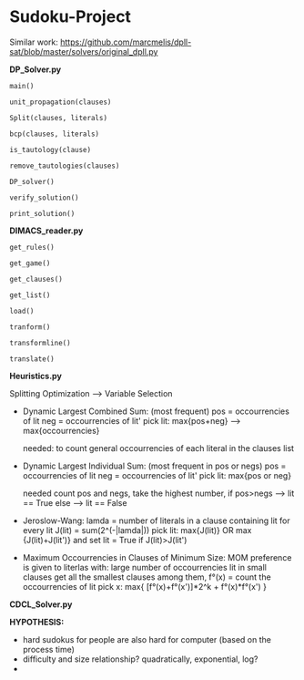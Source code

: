 # Sudoku-Project

Similar work: https://github.com/marcmelis/dpll-sat/blob/master/solvers/original_dpll.py

**DP_Solver.py**

    main()
    
    unit_propagation(clauses)
        
    Split(clauses, literals)
    
    bcp(clauses, literals)
    
    is_tautology(clause)
    
    remove_tautologies(clauses)
    
    DP_solver()
    
    verify_solution()
    
    print_solution()
    
**DIMACS_reader.py**
    
    get_rules()
    
    get_game()
    
    get_clauses()
    
    get_list()
    
    load()
    
    tranform()
    
    transformline()
    
    translate()

**Heuristics.py**

Splitting Optimization --> Variable Selection
- Dynamic Largest Combined Sum: (most frequent)
    pos = occourrencies of lit
    neg = occourrencies of lit'
    pick lit: max{pos+neg} --> max{occourrencies}
    
    needed: to count general occourrencies of each literal in the clauses list
    
- Dynamic Largest Individual Sum: (most frequent in pos or negs)
    pos = occourrencies of lit
    neg = occourrencies of lit'
    pick lit: max{pos or neg}
    
    needed count pos and negs, take the highest number, 
        if pos>negs --> lit == True 
        else --> lit == False
        
- Jeroslow-Wang:
    lamda = number of literals in a clause containing lit
    for every lit J(lit) = sum(2^(-|lamda|))
    pick lit: max{J(lit)} OR 
                max {J(lit)+J(lit')} and set lit = True if J(lit)>J(lit')
                
- Maximum Occourrencies in Clauses of Minimum Size: MOM
    preference is given to literlas with: 
        large number of occourrencies
        lit in small clauses
     get all the smallest clauses 
    among them, f°(x) = count the occourrencies of lit 
    pick x: max{ [f°(x)+f°(x')]*2^k + f°(x)*f°(x') }
 
 **CDCL_Solver.py**
  
  
  
****HYPOTHESIS:**** 
- hard sudokus for people are also hard for computer (based on the process time)
- difficulty and size relationship? quadratically, exponential, log?
- 
    